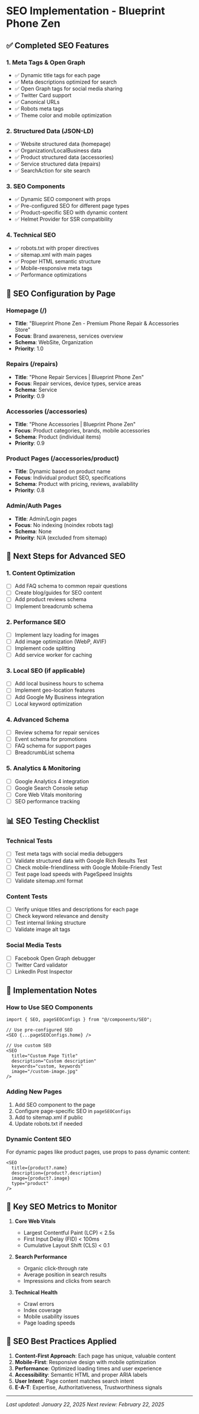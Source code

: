 # SEO Implementation - Blueprint Phone Zen

## ✅ Completed SEO Features

### 1. Meta Tags & Open Graph
- ✅ Dynamic title tags for each page
- ✅ Meta descriptions optimized for search
- ✅ Open Graph tags for social media sharing
- ✅ Twitter Card support
- ✅ Canonical URLs
- ✅ Robots meta tags
- ✅ Theme color and mobile optimization

### 2. Structured Data (JSON-LD)
- ✅ Website structured data (homepage)
- ✅ Organization/LocalBusiness data
- ✅ Product structured data (accessories)
- ✅ Service structured data (repairs)
- ✅ SearchAction for site search

### 3. SEO Components
- ✅ Dynamic SEO component with props
- ✅ Pre-configured SEO for different page types
- ✅ Product-specific SEO with dynamic content
- ✅ Helmet Provider for SSR compatibility

### 4. Technical SEO
- ✅ robots.txt with proper directives
- ✅ sitemap.xml with main pages
- ✅ Proper HTML semantic structure
- ✅ Mobile-responsive meta tags
- ✅ Performance optimizations

## 🎯 SEO Configuration by Page

### Homepage (/)
- **Title**: "Blueprint Phone Zen - Premium Phone Repair & Accessories Store"
- **Focus**: Brand awareness, services overview
- **Schema**: WebSite, Organization
- **Priority**: 1.0

### Repairs (/repairs)
- **Title**: "Phone Repair Services | Blueprint Phone Zen"  
- **Focus**: Repair services, device types, service areas
- **Schema**: Service
- **Priority**: 0.9

### Accessories (/accessories)
- **Title**: "Phone Accessories | Blueprint Phone Zen"
- **Focus**: Product categories, brands, mobile accessories
- **Schema**: Product (individual items)
- **Priority**: 0.9

### Product Pages (/accessories/product)
- **Title**: Dynamic based on product name
- **Focus**: Individual product SEO, specifications
- **Schema**: Product with pricing, reviews, availability
- **Priority**: 0.8

### Admin/Auth Pages
- **Title**: Admin/Login pages
- **Focus**: No indexing (noindex robots tag)
- **Schema**: None
- **Priority**: N/A (excluded from sitemap)

## 🚀 Next Steps for Advanced SEO

### 1. Content Optimization
- [ ] Add FAQ schema to common repair questions
- [ ] Create blog/guides for SEO content
- [ ] Add product reviews schema
- [ ] Implement breadcrumb schema

### 2. Performance SEO
- [ ] Implement lazy loading for images
- [ ] Add image optimization (WebP, AVIF)
- [ ] Implement code splitting
- [ ] Add service worker for caching

### 3. Local SEO (if applicable)
- [ ] Add local business hours to schema
- [ ] Implement geo-location features
- [ ] Add Google My Business integration
- [ ] Local keyword optimization

### 4. Advanced Schema
- [ ] Review schema for repair services
- [ ] Event schema for promotions
- [ ] FAQ schema for support pages
- [ ] BreadcrumbList schema

### 5. Analytics & Monitoring
- [ ] Google Analytics 4 integration
- [ ] Google Search Console setup
- [ ] Core Web Vitals monitoring
- [ ] SEO performance tracking

## 📊 SEO Testing Checklist

### Technical Tests
- [ ] Test meta tags with social media debuggers
- [ ] Validate structured data with Google Rich Results Test
- [ ] Check mobile-friendliness with Google Mobile-Friendly Test
- [ ] Test page load speeds with PageSpeed Insights
- [ ] Validate sitemap.xml format

### Content Tests  
- [ ] Verify unique titles and descriptions for each page
- [ ] Check keyword relevance and density
- [ ] Test internal linking structure
- [ ] Validate image alt tags

### Social Media Tests
- [ ] Facebook Open Graph debugger
- [ ] Twitter Card validator
- [ ] LinkedIn Post Inspector

## 🔧 Implementation Notes

### How to Use SEO Components

```tsx
import { SEO, pageSEOConfigs } from "@/components/SEO";

// Use pre-configured SEO
<SEO {...pageSEOConfigs.home} />

// Use custom SEO
<SEO 
  title="Custom Page Title"
  description="Custom description"
  keywords="custom, keywords"
  image="/custom-image.jpg"
/>
```

### Adding New Pages
1. Add SEO component to the page
2. Configure page-specific SEO in `pageSEOConfigs`
3. Add to sitemap.xml if public
4. Update robots.txt if needed

### Dynamic Content SEO
For dynamic pages like product pages, use props to pass dynamic content:
```tsx
<SEO 
  title={product?.name}
  description={product?.description}
  image={product?.image}
  type="product"
/>
```

## 🎯 Key SEO Metrics to Monitor

1. **Core Web Vitals**
   - Largest Contentful Paint (LCP) < 2.5s
   - First Input Delay (FID) < 100ms
   - Cumulative Layout Shift (CLS) < 0.1

2. **Search Performance**
   - Organic click-through rate
   - Average position in search results
   - Impressions and clicks from search

3. **Technical Health**
   - Crawl errors
   - Index coverage
   - Mobile usability issues
   - Page loading speeds

## 🌟 SEO Best Practices Applied

1. **Content-First Approach**: Each page has unique, valuable content
2. **Mobile-First**: Responsive design with mobile optimization
3. **Performance**: Optimized loading times and user experience
4. **Accessibility**: Semantic HTML and proper ARIA labels
5. **User Intent**: Page content matches search intent
6. **E-A-T**: Expertise, Authoritativeness, Trustworthiness signals

---

*Last updated: January 22, 2025*
*Next review: February 22, 2025*
